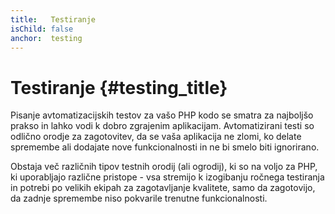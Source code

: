 ```yaml
---
title:   Testiranje
isChild: false
anchor:  testing
---
```


# Testiranje {#testing_title}

Pisanje avtomatizacijskih testov za vašo PHP kodo se smatra za najboljšo prakso in lahko vodi k
dobro zgrajenim aplikacijam. Avtomatizirani testi so odlično orodje za zagotovitev, da se vaša aplikacija
ne zlomi, ko delate spremembe ali dodajate nove funkcionalnosti in ne bi smelo biti ignorirano.

Obstaja več različnih tipov testnih orodij (ali ogrodij), ki so na voljo za PHP, ki uporabljajo
različne pristope - vsa stremijo k izogibanju ročnega testiranja in potrebi po velikih
ekipah za zagotavljanje kvalitete, samo da zagotovijo, da zadnje spremembe niso pokvarile trenutne
funkcionalnosti.